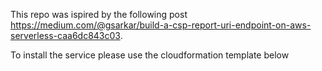 This repo was ispired by the following post https://medium.com/@gsarkar/build-a-csp-report-uri-endpoint-on-aws-serverless-caa6dc843c03.

To install the service please use the cloudformation template below
